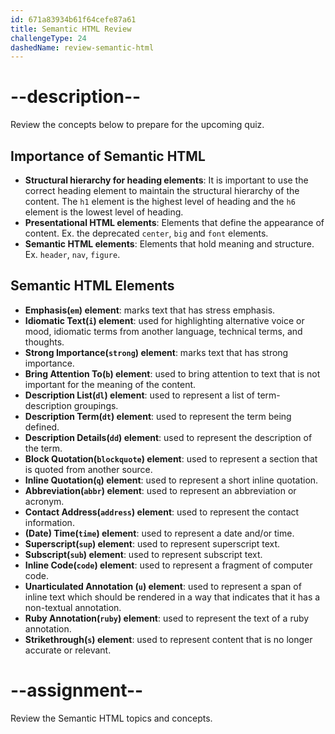```yaml
---
id: 671a83934b61f64cefe87a61
title: Semantic HTML Review
challengeType: 24
dashedName: review-semantic-html
---
```


# --description--

Review the concepts below to prepare for the upcoming quiz.

## Importance of Semantic HTML

- **Structural hierarchy for heading elements**: It is important to use the correct heading element to maintain the structural hierarchy of the content. The `h1` element is the highest level of heading and the `h6` element is the lowest level of heading.
- **Presentational HTML elements**: Elements that define the appearance of content. Ex. the deprecated `center`, `big` and `font` elements.
- **Semantic HTML elements**: Elements that hold meaning and structure. Ex. `header`, `nav`, `figure`.

## Semantic HTML Elements

- **Emphasis(`em`) element**: marks text that has stress emphasis.
- **Idiomatic Text(`i`) element**: used for highlighting alternative voice or mood, idiomatic terms from another language, technical terms, and thoughts.
- **Strong Importance(`strong`) element**: marks text that has strong importance.
- **Bring Attention To(`b`) element**: used to bring attention to text that is not important for the meaning of the content.
- **Description List(`dl`) element**: used to represent a list of term-description groupings.
- **Description Term(`dt`) element**: used to represent the term being defined.
- **Description Details(`dd`) element**: used to represent the description of the term.
- **Block Quotation(`blockquote`) element**: used to represent a section that is quoted from another source.
- **Inline Quotation(`q`) element**: used to represent a short inline quotation.
- **Abbreviation(`abbr`) element**: used to represent an abbreviation or acronym.
- **Contact Address(`address`) element**: used to represent the contact information. 
- **(Date) Time(`time`) element**: used to represent a date and/or time.
- **Superscript(`sup`) element**: used to represent superscript text.
- **Subscript(`sub`) element**: used to represent subscript text.
- **Inline Code(`code`) element**: used to represent a fragment of computer code.
- **Unarticulated Annotation (`u`) element**: used to represent a span of inline text which should be rendered in a way that indicates that it has a non-textual annotation.
- **Ruby Annotation(`ruby`) element**: used to represent the text of a ruby annotation.
- **Strikethrough(`s`) element**: used to represent content that is no longer accurate or relevant.

# --assignment--

Review the Semantic HTML topics and concepts.
